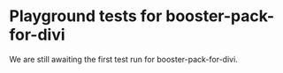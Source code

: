 # Playground tests for booster-pack-for-divi
We are still awaiting the first test run for booster-pack-for-divi.
